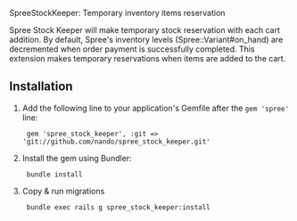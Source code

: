 SpreeStockKeeper: Temporary inventory items reservation

Spree Stock Keeper will make temporary stock reservation with each cart addition. By default, Spree's inventory levels (Spree::Variant#on_hand) are decremented when order payment is successfully completed. This extension makes temporary reservations when items are added to the cart.

## Installation

1. Add the following line to your application's Gemfile after the `gem 'spree'` line:

        gem 'spree_stock_keeper', :git => 'git://github.com/nando/spree_stock_keeper.git'

2. Install the gem using Bundler:

        bundle install

3. Copy & run migrations

        bundle exec rails g spree_stock_keeper:install
